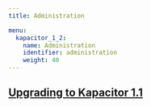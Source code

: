 ```yaml
---
title: Administration

menu:
  kapacitor_1_2:
    name: Administration
    identifier: administration
    weight: 40
---
```


## [Upgrading to Kapacitor 1.1](/kapacitor/v1.3/administration/upgrading/)
